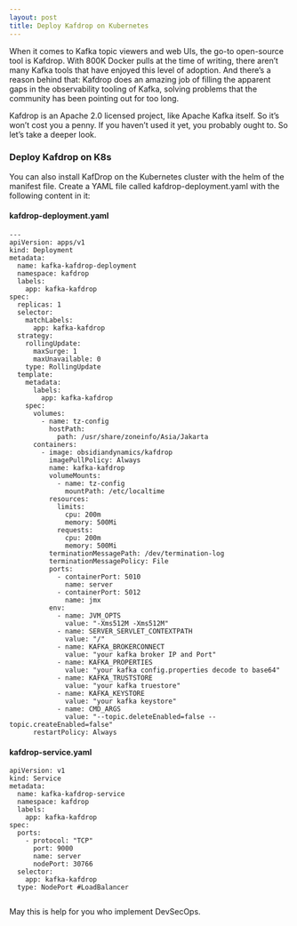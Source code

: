 ```yaml
---
layout: post
title: Deploy Kafdrop on Kubernetes
---
```


When it comes to Kafka topic viewers and web UIs, the go-to open-source tool is Kafdrop. With 800K Docker pulls at the time of writing, there aren’t many Kafka tools that have enjoyed this level of adoption. And there’s a reason behind that: Kafdrop does an amazing job of filling the apparent gaps in the observability tooling of Kafka, solving problems that the community has been pointing out for too long.

Kafdrop is an Apache 2.0 licensed project, like Apache Kafka itself. So it’s won’t cost you a penny. If you haven’t used it yet, you probably ought to. So let’s take a deeper look.

### Deploy Kafdrop on K8s
You can also install KafDrop on the Kubernetes cluster with the helm of the manifest file. Create a YAML file called kafdrop-deployment.yaml with the following content in it:

#### kafdrop-deployment.yaml
```
---
apiVersion: apps/v1
kind: Deployment
metadata:
  name: kafka-kafdrop-deployment
  namespace: kafdrop
  labels:
    app: kafka-kafdrop
spec:
  replicas: 1
  selector:
    matchLabels:
      app: kafka-kafdrop
  strategy:
    rollingUpdate:
      maxSurge: 1
      maxUnavailable: 0
    type: RollingUpdate
  template:
    metadata:
      labels:
        app: kafka-kafdrop
    spec:
      volumes:
        - name: tz-config
          hostPath:
            path: /usr/share/zoneinfo/Asia/Jakarta
      containers:
        - image: obsidiandynamics/kafdrop
          imagePullPolicy: Always
          name: kafka-kafdrop
          volumeMounts:
            - name: tz-config
              mountPath: /etc/localtime
          resources:
            limits:
              cpu: 200m
              memory: 500Mi
            requests:
              cpu: 200m
              memory: 500Mi
          terminationMessagePath: /dev/termination-log
          terminationMessagePolicy: File
          ports:
            - containerPort: 5010
              name: server
            - containerPort: 5012
              name: jmx
          env:
            - name: JVM_OPTS
              value: "-Xms512M -Xms512M"
            - name: SERVER_SERVLET_CONTEXTPATH
              value: "/"
            - name: KAFKA_BROKERCONNECT
              value: "your kafka broker IP and Port"
            - name: KAFKA_PROPERTIES
              value: "your kafka config.properties decode to base64"
            - name: KAFKA_TRUSTSTORE
              value: "your kafka truestore"
            - name: KAFKA_KEYSTORE
              value: "your kafka keystore"
            - name: CMD_ARGS
              value: "--topic.deleteEnabled=false --topic.createEnabled=false"
      restartPolicy: Always
```
#### kafdrop-service.yaml

```
apiVersion: v1
kind: Service
metadata:
  name: kafka-kafdrop-service
  namespace: kafdrop
  labels:
    app: kafka-kafdrop
spec:
  ports:
    - protocol: "TCP"
      port: 9000
      name: server
      nodePort: 30766
  selector:
    app: kafka-kafdrop
  type: NodePort #LoadBalancer
  
```


May this is help for you who implement DevSecOps. 
